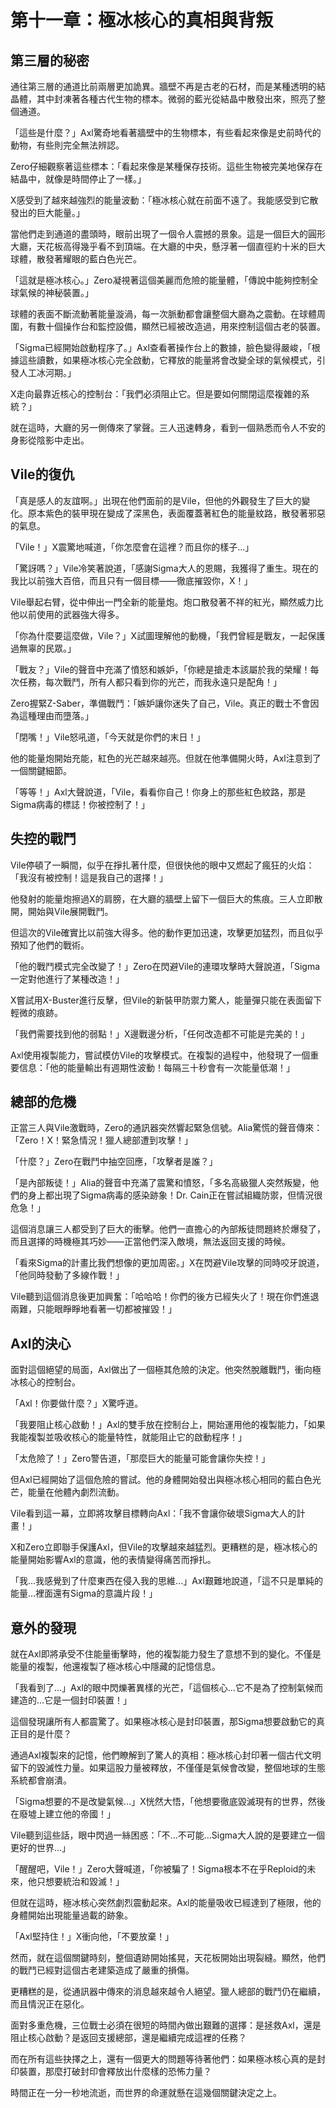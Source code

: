 # 第十一章：極冰核心的真相與背叛

## 第三層的秘密

通往第三層的通道比前兩層更加詭異。牆壁不再是古老的石材，而是某種透明的結晶體，其中封凍著各種古代生物的標本。微弱的藍光從結晶中散發出來，照亮了整個通道。

「這些是什麼？」Axl驚奇地看著牆壁中的生物標本，有些看起來像是史前時代的動物，有些則完全無法辨認。

Zero仔細觀察著這些標本：「看起來像是某種保存技術。這些生物被完美地保存在結晶中，就像是時間停止了一樣。」

X感受到了越來越強烈的能量波動：「極冰核心就在前面不遠了。我能感受到它散發出的巨大能量。」

當他們走到通道的盡頭時，眼前出現了一個令人震撼的景象。這是一個巨大的圓形大廳，天花板高得幾乎看不到頂端。在大廳的中央，懸浮著一個直徑約十米的巨大球體，散發著耀眼的藍白色光芒。

「這就是極冰核心。」Zero凝視著這個美麗而危險的能量體，「傳說中能夠控制全球氣候的神秘裝置。」

球體的表面不斷流動著能量漩渦，每一次脈動都會讓整個大廳為之震動。在球體周圍，有數十個操作台和監控設備，顯然已經被改造過，用來控制這個古老的裝置。

「Sigma已經開始啟動程序了。」Axl查看著操作台上的數據，臉色變得嚴峻，「根據這些讀數，如果極冰核心完全啟動，它釋放的能量將會改變全球的氣候模式，引發人工冰河期。」

X走向最靠近核心的控制台：「我們必須阻止它。但是要如何關閉這麼複雜的系統？」

就在這時，大廳的另一側傳來了掌聲。三人迅速轉身，看到一個熟悉而令人不安的身影從陰影中走出。

## Vile的復仇

「真是感人的友誼啊。」出現在他們面前的是Vile，但他的外觀發生了巨大的變化。原本紫色的裝甲現在變成了深黑色，表面覆蓋著紅色的能量紋路，散發著邪惡的氣息。

「Vile！」X震驚地喊道，「你怎麼會在這裡？而且你的樣子...」

「驚訝嗎？」Vile冷笑著說道，「感謝Sigma大人的恩賜，我獲得了重生。現在的我比以前強大百倍，而且只有一個目標——徹底摧毀你，X！」

Vile舉起右臂，從中伸出一門全新的能量炮。炮口散發著不祥的紅光，顯然威力比他以前使用的武器強大得多。

「你為什麼要這麼做，Vile？」X試圖理解他的動機，「我們曾經是戰友，一起保護過無辜的民眾。」

「戰友？」Vile的聲音中充滿了憤怒和嫉妒，「你總是搶走本該屬於我的榮耀！每次任務，每次戰鬥，所有人都只看到你的光芒，而我永遠只是配角！」

Zero握緊Z-Saber，準備戰鬥：「嫉妒讓你迷失了自己，Vile。真正的戰士不會因為這種理由而墮落。」

「閉嘴！」Vile怒吼道，「今天就是你們的末日！」

他的能量炮開始充能，紅色的光芒越來越亮。但就在他準備開火時，Axl注意到了一個關鍵細節。

「等等！」Axl大聲說道，「Vile，看看你自己！你身上的那些紅色紋路，那是Sigma病毒的標誌！你被控制了！」

## 失控的戰鬥

Vile停頓了一瞬間，似乎在掙扎著什麼，但很快他的眼中又燃起了瘋狂的火焰：「我沒有被控制！這是我自己的選擇！」

他發射的能量炮擦過X的肩膀，在大廳的牆壁上留下一個巨大的焦痕。三人立即散開，開始與Vile展開戰鬥。

但這次的Vile確實比以前強大得多。他的動作更加迅速，攻擊更加猛烈，而且似乎預知了他們的戰術。

「他的戰鬥模式完全改變了！」Zero在閃避Vile的連環攻擊時大聲說道，「Sigma一定對他進行了某種改造！」

X嘗試用X-Buster進行反擊，但Vile的新裝甲防禦力驚人，能量彈只能在表面留下輕微的痕跡。

「我們需要找到他的弱點！」X邊戰邊分析，「任何改造都不可能是完美的！」

Axl使用複製能力，嘗試模仿Vile的攻擊模式。在複製的過程中，他發現了一個重要信息：「他的能量輸出有週期性波動！每隔三十秒會有一次能量低潮！」

## 總部的危機

正當三人與Vile激戰時，Zero的通訊器突然響起緊急信號。Alia驚慌的聲音傳來：「Zero！X！緊急情況！獵人總部遭到攻擊！」

「什麼？」Zero在戰鬥中抽空回應，「攻擊者是誰？」

「是內部叛徒！」Alia的聲音中充滿了震驚和憤怒，「多名高級獵人突然叛變，他們的身上都出現了Sigma病毒的感染跡象！Dr. Cain正在嘗試組織防禦，但情況很危急！」

這個消息讓三人都受到了巨大的衝擊。他們一直擔心的內部叛徒問題終於爆發了，而且選擇的時機極其巧妙——正當他們深入敵境，無法返回支援的時候。

「看來Sigma的計畫比我們想像的更加周密。」X在閃避Vile攻擊的同時咬牙說道，「他同時發動了多線作戰！」

Vile聽到這個消息後更加興奮：「哈哈哈！你們的後方已經失火了！現在你們進退兩難，只能眼睜睜地看著一切都被摧毀！」

## Axl的決心

面對這個絕望的局面，Axl做出了一個極其危險的決定。他突然脫離戰鬥，衝向極冰核心的控制台。

「Axl！你要做什麼？」X驚呼道。

「我要阻止核心啟動！」Axl的雙手放在控制台上，開始運用他的複製能力，「如果我能複製並吸收核心的能量特性，就能阻止它的啟動程序！」

「太危險了！」Zero警告道，「那麼巨大的能量可能會讓你失控！」

但Axl已經開始了這個危險的嘗試。他的身體開始發出與極冰核心相同的藍白色光芒，能量在他體內劇烈流動。

Vile看到這一幕，立即將攻擊目標轉向Axl：「我不會讓你破壞Sigma大人的計畫！」

X和Zero立即聯手保護Axl，但Vile的攻擊越來越猛烈。更糟糕的是，極冰核心的能量開始影響Axl的意識，他的表情變得痛苦而掙扎。

「我...我感覺到了什麼東西在侵入我的思維...」Axl艱難地說道，「這不只是單純的能量...裡面還有Sigma的意識片段！」

## 意外的發現

就在Axl即將承受不住能量衝擊時，他的複製能力發生了意想不到的變化。不僅是能量的複製，他還複製了極冰核心中隱藏的記憶信息。

「我看到了...」Axl的眼中閃爍著異樣的光芒，「這個核心...它不是為了控制氣候而建造的...它是一個封印裝置！」

這個發現讓所有人都震驚了。如果極冰核心是封印裝置，那Sigma想要啟動它的真正目的是什麼？

通過Axl複製來的記憶，他們瞭解到了驚人的真相：極冰核心封印著一個古代文明留下的毀滅性力量。如果這股力量被釋放，不僅僅是氣候會改變，整個地球的生態系統都會崩潰。

「Sigma想要的不是改變氣候...」X恍然大悟，「他想要徹底毀滅現有的世界，然後在廢墟上建立他的帝國！」

Vile聽到這些話，眼中閃過一絲困惑：「不...不可能...Sigma大人說的是要建立一個更好的世界...」

「醒醒吧，Vile！」Zero大聲喊道，「你被騙了！Sigma根本不在乎Reploid的未來，他只想要統治和毀滅！」

但就在這時，極冰核心突然劇烈震動起來。Axl的能量吸收已經達到了極限，他的身體開始出現能量過載的跡象。

「Axl堅持住！」X衝向他，「不要放棄！」

然而，就在這個關鍵時刻，整個遺跡開始搖晃，天花板開始出現裂縫。顯然，他們的戰鬥已經對這個古老建築造成了嚴重的損傷。

更糟糕的是，從通訊器中傳來的消息越來越令人絕望。獵人總部的戰鬥仍在繼續，而且情況正在惡化。

面對多重危機，三位戰士必須在很短的時間內做出艱難的選擇：是拯救Axl，還是阻止核心啟動？是返回支援總部，還是繼續完成這裡的任務？

而在所有這些抉擇之上，還有一個更大的問題等待著他們：如果極冰核心真的是封印裝置，那麼打破封印會釋放出什麼樣的恐怖力量？

時間正在一分一秒地流逝，而世界的命運就懸在這幾個關鍵決定之上。 